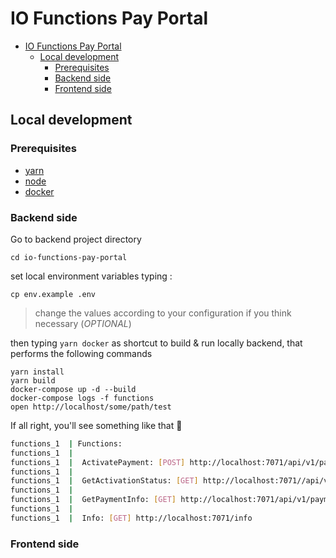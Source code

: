 # IO Functions Pay Portal

- [IO Functions Pay Portal](#io-functions-pay-portal)
  - [Local development](#local-development)
    - [Prerequisites](#prerequisites)
    - [Backend side](#backend-side)
    - [Frontend side](#frontend-side)
## Local development

### Prerequisites

- [yarn](https://yarnpkg.com/)
- [node](https://nodejs.org/it/)
- [docker](https://www.docker.com/)

### Backend side

Go to backend project directory
```
cd io-functions-pay-portal
```

set local environment variables typing :

```shell
cp env.example .env
```
> change the values ​​according to your configuration if you think necessary (_OPTIONAL_)

then typing `yarn docker` as shortcut to build & run locally backend, that performs the following commands
> 
```
yarn install
yarn build
docker-compose up -d --build
docker-compose logs -f functions
open http://localhost/some/path/test
```

If all right, you'll see something like that 🚀

```bash
functions_1  | Functions:
functions_1  | 
functions_1  |  ActivatePayment: [POST] http://localhost:7071/api/v1/payment-activations
functions_1  | 
functions_1  |  GetActivationStatus: [GET] http://localhost:7071//api/v1/payment-activations/{codiceContestoPagamento}
functions_1  | 
functions_1  |  GetPaymentInfo: [GET] http://localhost:7071/api/v1/payment-requests/{rptId}
functions_1  | 
functions_1  |  Info: [GET] http://localhost:7071/info
```



### Frontend side
